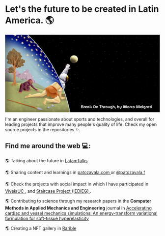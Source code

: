 # Let's the future to be created in Latin America. 🌎

<img align="center"  src="https://github.com/patozavala/patozavala/blob/main/Break%20On%20Through%20by%20Marco%20Melgrati.png">

I'm an engineer passionate about sports and technologies, and overall for leading projects that improve many people's quality of life. Check my open source projects in the repositories ✨.

## Find me around the web 💻: 

🌎 Talking about the future in <a href="https://www.instagram.com/latamtalks/"> LatamTalks </a>  

🌎 Sharing content and learnings in <a href="https://patozavala.com/"> patozavala.com </a> or <a href="https://www.instagram.com/patozavala.f/"> @patozavala.f </a> 

🌎 Check the projects with social impact in which I have participated in <a href="https://vidauniversitaria.uc.cl/noticias-noticias-y-concursos/patricio-zavala-peldano-a-peldano-mejorando-la-vida-de-familias-portenas"> VivelaUC </a>, and <a href="https://isf-chile.org/portfolio/escalera-vista-al-mar/"> Staircase Project (IEDIEG) </a>.

🌎 Contributing to science through my research papers in the **Computer Methods in Applied Mechanics and Engineering** journal in <a href="https://www.sciencedirect.com/science/article/abs/pii/S0045782521001006"> Accelerating cardiac and vessel mechanics simulations: An energy-transform variational formulation for soft-tissue hyperelasticity </a>

🌎 Creating a NFT gallery in <a href="https://rarible.com/patozavala?tab=owned"> Rarible </a> 
